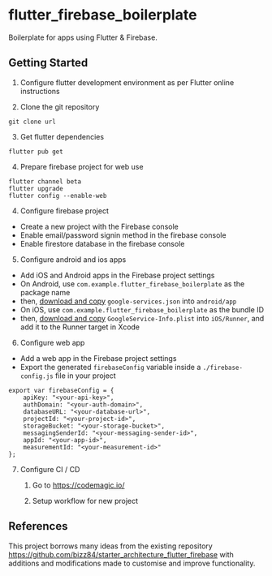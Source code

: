 # flutter_firebase_boilerplate

Boilerplate for apps using Flutter & Firebase.

## Getting Started

1. Configure flutter development environment as per Flutter online instructions

2. Clone the git repository

```
git clone url
```

3. Get flutter dependencies

```
flutter pub get
```

4. Prepare firebase project for web use

```
flutter channel beta
flutter upgrade
flutter config --enable-web
```

4. Configure firebase project

- Create a new project with the Firebase console
- Enable email/password signin method in the firebase console
- Enable firestore database in the firebase console

5. Configure android and ios apps

- Add iOS and Android apps in the Firebase project settings
- On Android, use `com.example.flutter_firebase_boilerplate` as the package name
- then, [download and copy](https://firebase.google.com/docs/flutter/setup#configure_an_android_app) `google-services.json` into `android/app`
- On iOS, use `com.example.flutter_firebase_boilerplate` as the bundle ID
- then, [download and copy](https://firebase.google.com/docs/flutter/setup#configure_an_ios_app) `GoogleService-Info.plist` into `iOS/Runner`, and add it to the Runner target in Xcode

6. Configure web app

- Add a web app in the Firebase project settings
- Export the generated `firebaseConfig` variable inside a `./firebase-config.js` file in your project

```
export var firebaseConfig = {
    apiKey: "<your-api-key>",
    authDomain: "<your-auth-domain>",
    databaseURL: "<your-database-url>",
    projectId: "<your-project-id>",
    storageBucket: "<your-storage-bucket>",
    messagingSenderId: "<your-messaging-sender-id>",
    appId: "<your-app-id>",
    measurementId: "<your-measurement-id>"
};
```

7. Configure CI / CD

    1. Go to https://codemagic.io/

    2. Setup workflow for new project

## References

This project borrows many ideas from the existing repository https://github.com/bizz84/starter_architecture_flutter_firebase with additions and modifications made to customise and improve functionality.
